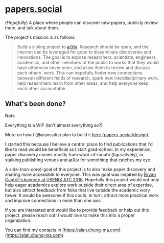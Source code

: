 # [papers.social](http://papers.social)

(_Hopefully_) A place where people can discover new papers, publicly review them,
and talk about them.

The project's mission is as follows:

> Build a sibling project to [arXiv](https://arxiv.org/). Research should be open,
> and the internet can be leveraged for good to disseminate discoveries and innovations.
> The goal is to expose researchers, scientists, engineers, academics, and other members
> of the public to works that they would have otherwise never seen, and allow them to
> review and discuss each others' work. This can hopefully foster new connections between
> different fields of research, spark new interdisciplinary work, help researchers learn
> from other areas, and help everyone keep each other accountable.

## What's been done?

> [!NOTE]
> Everything is a WIP (isn't almost everything so?)

More on how I (@alanssitis) plan to build it [here (papers-social/design)](https://github.com/papers-social/design).

I started this because I believe a central place to find publications that I'd
like to read would be beneficial as I start grad-school. In my experience, paper
discovery comes mostly from word-of-mouth (figuratively), or stalking publishing
venues and [arXiv](https://arXiv.org) for something that catches my eye.

A side-(non-core)-goal of this project is to also make paper discovery and
sharing more accessible to everyone. This was goal was inspired by
[Bryan Cantrill's keynote at USENIX ATC 2016](https://www.youtube.com/watch?v=gAEiXWO44bQ).
Hopefully this project would not only help eager academics explore work outside
their direct area of expertise, but also attract feedback from folks that live
outside the academic ivory tower. It would be awesome if this could, in turn,
attract more practical work and improve connections in more than one axis.

If you are interested and would like to provide feedback or help out this
project, please reach out! I would love to make this into a proper organization.

You can find my contacts in [https://alan.chung-ma.com](https://alan.chung-ma.com).
